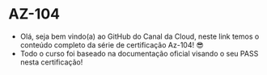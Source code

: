 # AZ-104

- Olá, seja bem vindo(a) ao GitHub do Canal da Cloud, neste link temos o conteúdo completo da série de certificação Az-104! 😎
- Todo o curso foi baseado na documentação oficial visando o seu PASS nesta certificação!
